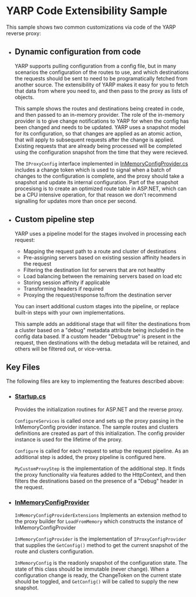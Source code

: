 # YARP Code Extensibility Sample

This sample shows two common customizations via code of the YARP reverse proxy:

- ## Dynamic configuration from code

  YARP supports pulling configuration from a config file, but in many scenarios the configuration of the routes to use, and which destinations the requests should be sent to need to be programatically fetched from another source. The extensibility of YARP makes it easy for you to fetch that data from where you need to, and then pass to the proxy as lists of objects.

  This sample shows the routes and destinations being created in code, and then passed to an in-memory provider. The role of the in-memory provider is to give change notifications to YARP for when the config has been changed and needs to be updated. YARP uses a snapshot model for its configuration, so that changes are applied as an atomic action, that will apply to subsequent requests after the change is applied. Existing requests that are already being processed will be completed using the configuration snapshot from the time that they were recieved.

  The ```IProxyConfig``` interface implemented in [InMemoryConfigProvider.cs](InMemoryConfigProvider.cs) includes a change token which is used to signal when a batch of changes to the configuration is complete, and the proxy should take a snapshot and update its internal configuration. Part of the snapshot procesisng is to create an optimized route table in ASP.NET, which can be a CPU intensive operation, for that reason we don't recommend signalling for updates more than once per second. 

- ## Custom pipeline step

  YARP uses a pipeline model for the stages involved in processing each request:

  - Mapping the request path to a route and cluster of destinations
  - Pre-assigning servers based on existing session affinity headers in the request 
  - Filtering the destination list for servers that are not healthy
  - Load balancing between the remaining servers based on load etc
  - Storing session affinity if applicable
  - Transforming headers if required
  - Proxying the request/response to/from the destination server

  You can insert additional custom stages into the pipeline, or replace built-in steps with your own implementations.
  
  This sample adds an additional stage that will filter the destinations from a cluster based on a "debug" metadata attribute being included in the config data based. If a custom header "Debug:true" is present in the request, then destinations with the debug metadata will be retained, and others will be filtered out, or vice-versa.  

## Key Files

The following files are key to implementing the features described above:

- ### [Startup.cs](Startup.cs)
  Provides the initialization routines for ASP.NET and the reverse proxy.

  ```ConfigureServices``` is called once and sets up the proxy passing in the InMemoryConfig provider instance. The sample routes and clusters definitions are created as part of this initialization. The config provider instance is used for the lifetime of the proxy.

  ```Configure``` is called for each request to setup the request pipeline. As an additional step is added, the proxy pipeline is configured here. 
  
  ```MyCustomProxyStep``` is the implementation of the additional step. It finds the proxy functionality via features added to the HttpContext, and then filters the destinations based on the presence of a "Debug" header in the request.

- ### [InMemoryConfigProvider](InMemoryConfigProvider)
  
  ```InMemoryConfigProviderExtensions``` Implements an extension method to the proxy builder for ```LoadFromMemory``` which constructs the instance of InMemoryConfigProvider

  ```InMemoryConfigProvider``` is the implementation of ```IProxyConfigProvider``` that supplies the ```GetConfig()``` method to get the current snapshot of the route and clusters configuration.

  ```InMemoryConfig``` is the readonly snapshot of the configuration state. The state of this class should be immutable (never change). When a configuration change is ready, the ChangeToken on the current state should be toggled, and ```GetConfig()``` will be called to supply the new snapshot.


  

